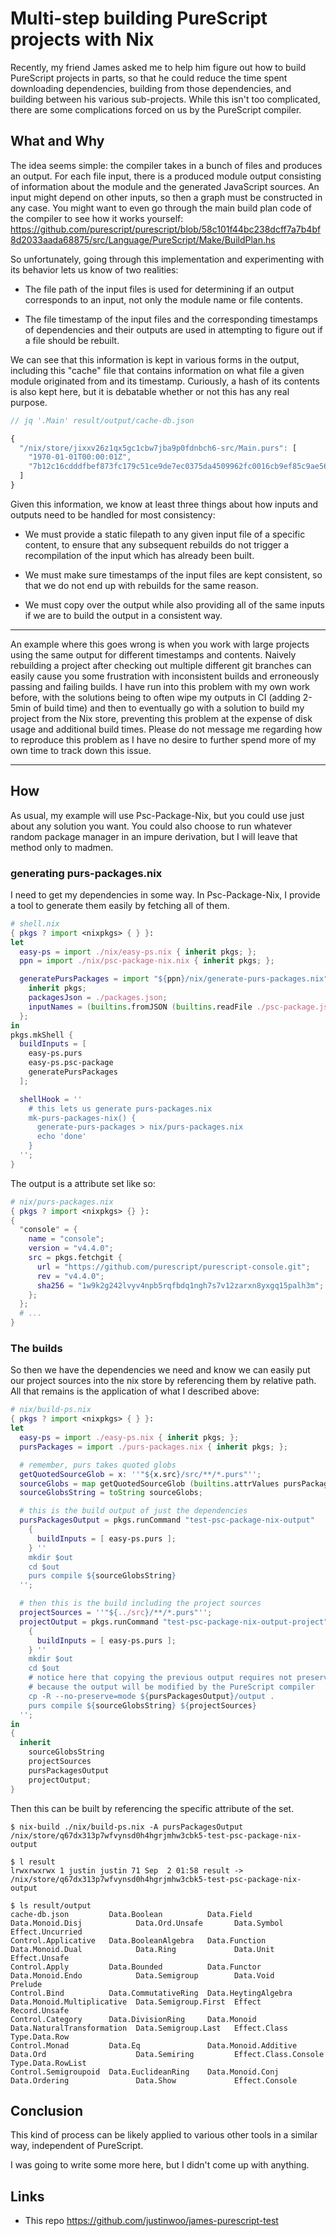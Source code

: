 # Multi-step building PureScript projects with Nix

Recently, my friend James asked me to help him figure out how to build PureScript projects in parts, so that he could reduce the time spent downloading dependencies, building from those dependencies, and building between his various sub-projects. While this isn't too complicated, there are some complications forced on us by the PureScript compiler.

## What and Why

The idea seems simple: the compiler takes in a bunch of files and produces an output. For each file input, there is a produced module output consisting of information about the module and the generated JavaScript sources. An input might depend on other inputs, so then a graph must be constructed in any case. You might want to even go through the main build plan code of the compiler to see how it works yourself: <https://github.com/purescript/purescript/blob/58c101f44bc238dcff7a7b4bf8d2033aada68875/src/Language/PureScript/Make/BuildPlan.hs>

So unfortunately, going through this implementation and experimenting with its behavior lets us know of two realities:

* The file path of the input files is used for determining if an output corresponds to an input, not only the module name or file contents.

* The file timestamp of the input files and the corresponding timestamps of dependencies and their outputs are used in attempting to figure out if a file should be rebuilt.

We can see that this information is kept in various forms in the output, including this "cache" file that contains information on what file a given module originated from and its timestamp. Curiously, a hash of its contents is also kept here, but it is debatable whether or not this has any real purpose.

```js
// jq '.Main' result/output/cache-db.json

{
  "/nix/store/jixxv26z1qx5gc1cbw7jba9p0fdnbch6-src/Main.purs": [
    "1970-01-01T00:00:01Z",
    "7b12c16cdddfbef873fc179c51ce9de7ec0375da4509962fc0016cb9ef85c9ae561b6c088bc40903c8863e8ea847afeb4537dbb511469f83cdb090e04f618f1b"
  ]
}
```

Given this information, we know at least three things about how inputs and outputs need to be handled for most consistency:

* We must provide a static filepath to any given input file of a specific content, to ensure that any subsequent rebuilds do not trigger a recompilation of the input which has already been built.

* We must make sure timestamps of the input files are kept consistent, so that we do not end up with rebuilds for the same reason.

* We must copy over the output while also providing all of the same inputs if we are to build the output in a consistent way.

-----

An example where this goes wrong is when you work with large projects using the same output for different timestamps and contents. Naively rebuilding a project after checking out multiple different git branches can easily cause you some frustration with inconsistent builds and erroneously passing and failing builds. I have run into this problem with my own work before, with the solutions being to often wipe my outputs in CI (adding 2-5min of build time) and then to eventually go with a solution to build my project from the Nix store, preventing this problem at the expense of disk usage and additional build times. Please do not message me regarding how to reproduce this problem as I have no desire to further spend more of my own time to track down this issue.

-----

## How

As usual, my example will use Psc-Package-Nix, but you could use just about any solution you want. You could also choose to run whatever random package manager in an impure derivation, but I will leave that method only to madmen.

### generating purs-packages.nix

I need to get my dependencies in some way. In Psc-Package-Nix, I provide a tool to generate them easily by fetching all of them.

```nix
# shell.nix
{ pkgs ? import <nixpkgs> { } }:
let
  easy-ps = import ./nix/easy-ps.nix { inherit pkgs; };
  ppn = import ./nix/psc-package-nix.nix { inherit pkgs; };

  generatePursPackages = import "${ppn}/nix/generate-purs-packages.nix" {
    inherit pkgs;
    packagesJson = ./packages.json;
    inputNames = (builtins.fromJSON (builtins.readFile ./psc-package.json)).depends;
  };
in
pkgs.mkShell {
  buildInputs = [
    easy-ps.purs
    easy-ps.psc-package
    generatePursPackages
  ];

  shellHook = ''
    # this lets us generate purs-packages.nix
    mk-purs-packages-nix() {
      generate-purs-packages > nix/purs-packages.nix
      echo 'done'
    }
  '';
}
```

The output is a attribute set like so:

```nix
# nix/purs-packages.nix
{ pkgs ? import <nixpkgs> {} }:
{
  "console" = {
    name = "console";
    version = "v4.4.0";
    src = pkgs.fetchgit {
      url = "https://github.com/purescript/purescript-console.git";
      rev = "v4.4.0";
      sha256 = "1w9k2g242lvyv4npb5rqfbdq1ngh7s7v12zarxn8yxgq15palh3m";
    };
  };
  # ...
}
```

### The builds

So then we have the dependencies we need and know we can easily put our project sources into the nix store by referencing them by relative path. All that remains is the application of what I described above:

```nix
# nix/build-ps.nix
{ pkgs ? import <nixpkgs> { } }:
let
  easy-ps = import ./easy-ps.nix { inherit pkgs; };
  pursPackages = import ./purs-packages.nix { inherit pkgs; };

  # remember, purs takes quoted globs
  getQuotedSourceGlob = x: ''"${x.src}/src/**/*.purs"'';
  sourceGlobs = map getQuotedSourceGlob (builtins.attrValues pursPackages);
  sourceGlobsString = toString sourceGlobs;

  # this is the build output of just the dependencies
  pursPackagesOutput = pkgs.runCommand "test-psc-package-nix-output"
    {
      buildInputs = [ easy-ps.purs ];
    } ''
    mkdir $out
    cd $out
    purs compile ${sourceGlobsString}
  '';

  # then this is the build including the project sources
  projectSources = ''"${../src}/**/*.purs"'';
  projectOutput = pkgs.runCommand "test-psc-package-nix-output-project"
    {
      buildInputs = [ easy-ps.purs ];
    } ''
    mkdir $out
    cd $out
    # notice here that copying the previous output requires not preserving mode
    # because the output will be modified by the PureScript compiler
    cp -R --no-preserve=mode ${pursPackagesOutput}/output .
    purs compile ${sourceGlobsString} ${projectSources}
  '';
in
{
  inherit
    sourceGlobsString
    projectSources
    pursPackagesOutput
    projectOutput;
}
```

Then this can be built by referencing the specific attribute of the set.

```
$ nix-build ./nix/build-ps.nix -A pursPackagesOutput
/nix/store/q67dx313p7wfvynsd0h4hgrjmhw3cbk5-test-psc-package-nix-output

$ l result
lrwxrwxrwx 1 justin justin 71 Sep  2 01:58 result -> /nix/store/q67dx313p7wfvynsd0h4hgrjmhw3cbk5-test-psc-package-nix-output

$ ls result/output
cache-db.json         Data.Boolean          Data.Field            Data.Monoid.Disj            Data.Ord.Unsafe       Data.Symbol           Effect.Uncurried
Control.Applicative   Data.BooleanAlgebra   Data.Function         Data.Monoid.Dual            Data.Ring             Data.Unit             Effect.Unsafe
Control.Apply         Data.Bounded          Data.Functor          Data.Monoid.Endo            Data.Semigroup        Data.Void             Prelude
Control.Bind          Data.CommutativeRing  Data.HeytingAlgebra   Data.Monoid.Multiplicative  Data.Semigroup.First  Effect                Record.Unsafe
Control.Category      Data.DivisionRing     Data.Monoid           Data.NaturalTransformation  Data.Semigroup.Last   Effect.Class          Type.Data.Row
Control.Monad         Data.Eq               Data.Monoid.Additive  Data.Ord                    Data.Semiring         Effect.Class.Console  Type.Data.RowList
Control.Semigroupoid  Data.EuclideanRing    Data.Monoid.Conj      Data.Ordering               Data.Show             Effect.Console
```

## Conclusion

This kind of process can be likely applied to various other tools in a similar way, independent of PureScript.

I was going to write some more here, but I didn't come up with anything.

## Links

* This repo https://github.com/justinwoo/james-purescript-test

